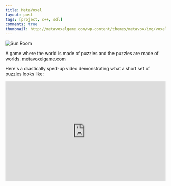 ```yaml
---
title: MetaVoxel
layout: post
tags: [project, c++, sdl]
comments: true
thumbnail: http://metavoxelgame.com/wp-content/themes/metavox/img/voxels/sun-room.png
---
```


![Sun Room](http://metavoxelgame.com/wp-content/themes/metavox/img/voxels/sun-room.png)

A game where the world is made of puzzles and the puzzles are made of worlds.
[metavoxelgame.com](http://metavoxelgame.com/)

Here's a drastically sped-up video demonstrating what a short set of puzzles looks like:

<iframe width="100%" height="315" src="https://www.youtube.com/embed/Y-gME_nfxLg" frameborder="0" allowfullscreen></iframe>